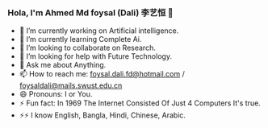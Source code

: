 ### Hola, I'm Ahmed Md foysal (Dali) 李艺恒 👋

- 🔭 I’m currently working on Artificial intelligence.
- 🌱 I’m currently learning Complete Ai.
- 👯 I’m looking to collaborate on Research.
- 🤔 I’m looking for help with Future Technology.
- 💬 Ask me about Anything.
- 📫 How to reach me: foysal.dali.fd@hotmail.com / foysaldali@mails.swust.edu.cn
- 😄 Pronouns: I or You.
- ⚡ Fun fact: In 1969 The Internet Consisted Of Just 4 Computers It's true.
- ⚡⚡ I know English, Bangla, Hindi, Chinese, Arabic.

